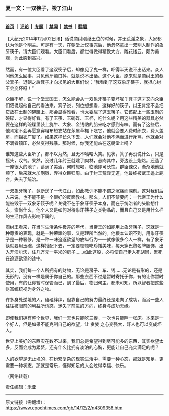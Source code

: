 ### 夏一文：一双筷子，毁了江山

---

#### [首页](../../../..?n4309358) &nbsp;|&nbsp; [评论](../../../../../epoch-comment?n4309358) &nbsp;|&nbsp; [专题](../../../../../epoch-special?n4309358) &nbsp;|&nbsp; [禁闻](../../../../../epoch-news?n4309358) &nbsp;|&nbsp; [禁书](../../../../../books?n4309358) &nbsp;|&nbsp; [翻墙](https://github.com/gfw-breaker/nogfw/blob/master/README.md?n4309358)


<div class="post_content" id="artbody" itemprop="articleBody">
 <!-- article content begin -->
 <p>
  【大纪元2014年12月02日讯】话说商纣刚继王位的时候，并无荒淫之象，大家都认为他是个明主。可是有一天，在朝堂上议事完后，他忽然拿出一双别人制作的象牙筷子，请大臣们观看。大臣们看后，都觉得做得精致大方，雕花镂云，颇为美观，为此感到高兴。
  <br/>
  <br/>
  然而，有一位大臣看了这双筷子后，却像见了鬼一样，吓得半天说不出话来。众人问他怎么回事，只见他牙颤口抖，就是说不出话。这个大臣，原来就是商纣王的叔父箕子。退朝之后箕子才向求见的大臣们说：“我看到了这双象牙筷子，就担心纣王会变坏呀！”
 </p>
 <p>
  众臣不解，说一个堂堂国王，怎么能会从一双象牙筷子变坏呢？箕子这才又向众臣们叙说起他自己的看法来。箕子说，列位想想看，这样好的筷子，纣王肯定不会把它放在土制的碗罐上，那会显得难看，也太委屈了这玉筷子。它该配上一些玉制的碗碟，才显得好看。有了玉筷、玉碗碟、玉杯，吃什么呢？用这些精美的器具必然要在这样的碗碟里装上旄牛、大象、金钱豹的胎来吃才感到有味。而有了这些后，他肯定不会再愿意穿粗布短衣站在茅屋草棚下吃它，他就会要人费时织衣，费人盖房，而锦衣广厦了。如果这样长久下去，人们就会对他不满而进行斥骂，他就会对不满者镇压，必然变得残暴。那时候，你我还能站在这朝堂上吗？
 </p>
 <p>
  谁知这些大臣听了，都不以为然，且无不哈哈大笑。见状，箕子再没说什么，只是摇头，叹气。果然，没过几年纣王就建了肉林，悬肉其中，旁边设上炮烙。还造了一座很大的池子，蓄满了美酒，何时想喝，临池即可长饮。群臣谏议，渐渐地他就烦了，后来就大加刑戮，弄得众臣归周。由于纣王荒淫无道，他最终被武王逼上鹿台，失去了统治。
  <br/>
  <br/>
  一双象牙筷子，竟断送了一代江山，如此教训不能不谓之沉痛而深刻。这对我们后人来说，也不能不是一个很好的反面教材。那么，人们不禁要问：一代帝王为什么能被毁于一双象牙筷子呢？关键不在于象牙筷子本身，而在于统治者的头脑想什么，崇尚什么，他个人又是如何对待象牙筷子之类物品的，而且自己又是用什么样的生活作风去影响下属的。
 </p>
 <p>
  商纣王看来，在当时生活条件极差的年代，当帝王的如能用上象牙筷子，这就是一种尊贵的表现，就是一种荣耀的事，又是理所当然的。他根本认识不到，用象牙筷子是一种奢侈，是一种一味追逐欲望的放纵行为——就像很多今人一样，有了象牙筷就要用玉碗，这样搭配下去，一定要顿顿吃珍馐美味，每天穿巴黎名牌服饰，出入开沃尔沃，住几万元一平米的房子……如此这般，必将使自己走入死胡同，累死在追逐欲望的途中。
  <br/>
  <br/>
  其实，我们每一个人所拥有的财物，无论是房子、车、钱……无论是有形的，还是无形的，没有一样是属于你自己的。那些东西不过是暂时寄托于你，有的让你暂时使用，有的让你暂时保管而已，到了最后，物归何主，都未可知。所以智者把这些财富统统视为身外之物。
 </p>
 <p>
  许多身处逆境的人，磕磕绊绊，但靠自己的努力最终还是走向了成功，而另一些人往往被眼前的利益所诱惑，迷失了前进的方向，终身与成功无缘。
  <br/>
  <br/>
  即使我们拥有整个世界，我们一天也只能吃三餐，一次也只能睡一张床。本来是一个好人，但是如果不能克制自己的欲望，让
  <ok href="https://www.epochtimes.com/gb/tag/%E8%B4%AA%E5%A9%AA.html">
   贪婪
  </ok>
  之心变强大，好人也可以变成坏人。
 </p>
 <p>
  世界上美好的东西实在数不过来，我们总是希望得到尽可能多的东西，其实欲望太多，反而会成为累赘，还有什么比拥有淡泊的心胸，更能让自己充实满足的呢？
  <br/>
  <br/>
  人的欲望是无止境的，在纷繁复杂的现实生活中，需要一种心态，那就是知足，更需要一种状态，那就是常乐，懂得知足的人会过得幸福、快乐。
 </p>
 <p>
  （网络转载）
 </p>
 <p>
  责任编辑：米亚
 </p>
 <!-- article content end -->
 <div id="below_article_ad">
 </div>
</div>


---

原文链接（需翻墙）：https://www.epochtimes.com/gb/14/12/2/n4309358.htm